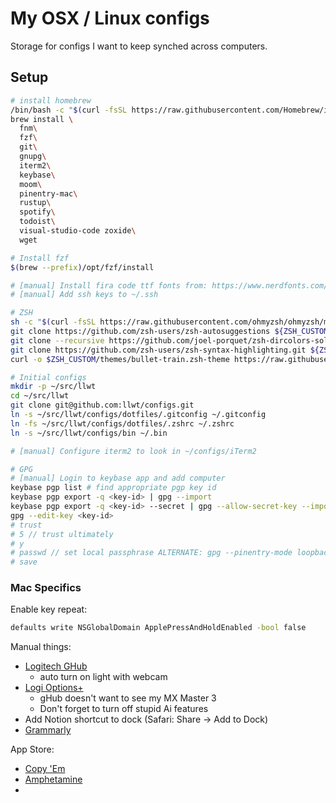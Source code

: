 # My OSX / Linux configs

Storage for configs I want to keep synched across computers.

## Setup

```sh
# install homebrew
/bin/bash -c "$(curl -fsSL https://raw.githubusercontent.com/Homebrew/install/HEAD/install.sh)"
brew install \
  fnm\
  fzf\
  git\
  gnupg\
  iterm2\
  keybase\
  moom\
  pinentry-mac\
  rustup\
  spotify\
  todoist\
  visual-studio-code zoxide\
  wget

# Install fzf
$(brew --prefix)/opt/fzf/install

# [manual] Install fira code ttf fonts from: https://www.nerdfonts.com/font-downloads
# [manual] Add ssh keys to ~/.ssh

# ZSH
sh -c "$(curl -fsSL https://raw.githubusercontent.com/ohmyzsh/ohmyzsh/master/tools/install.sh)"
git clone https://github.com/zsh-users/zsh-autosuggestions ${ZSH_CUSTOM:-~/.oh-my-zsh/custom}/plugins/zsh-autosuggestions
git clone --recursive https://github.com/joel-porquet/zsh-dircolors-solarized $ZSH_CUSTOM/plugins/zsh-dircolors-solarized
git clone https://github.com/zsh-users/zsh-syntax-highlighting.git ${ZSH_CUSTOM:-~/.oh-my-zsh/custom}/plugins/zsh-syntax-highlighting
curl -o $ZSH_CUSTOM/themes/bullet-train.zsh-theme https://raw.githubusercontent.com/caiogondim/bullet-train-oh-my-zsh-theme/master/bullet-train.zsh-theme

# Initial configs
mkdir -p ~/src/llwt
cd ~/src/llwt
git clone git@github.com:llwt/configs.git
ln -s ~/src/llwt/configs/dotfiles/.gitconfig ~/.gitconfig
ln -fs ~/src/llwt/configs/dotfiles/.zshrc ~/.zshrc
ln -s ~/src/llwt/configs/bin ~/.bin

# [manual] Configure iterm2 to look in ~/configs/iTerm2

# GPG
# [manual] Login to keybase app and add computer
keybase pgp list # find appropriate pgp key id
keybase pgp export -q <key-id> | gpg --import
keybase pgp export -q <key-id> --secret | gpg --allow-secret-key --import
gpg --edit-key <key-id>
# trust
# 5 // trust ultimately
# y
# passwd // set local passphrase ALTERNATE: gpg --pinentry-mode loopback --passwd KEY
# save
```

### Mac Specifics

Enable key repeat:

```sh
defaults write NSGlobalDomain ApplePressAndHoldEnabled -bool false
```

Manual things:

- [Logitech GHub](https://www.logitech.com/en-us/software/lghub.html)
  - auto turn on light with webcam
- [Logi Options+](https://www.logitech.com/en-us/software/logi-options-plus.html?)
  - gHub doesn't want to see my MX Master 3
  - Don't forget to turn off stupid Ai features
- Add Notion shortcut to dock (Safari: Share -> Add to Dock)
- [Grammarly](https://www.grammarly.com/native/mac)

App Store:

- [Copy 'Em](https://apps.apple.com/de/app/copy-em/id876540291?l=en-GB&mt=12)
- [Amphetamine](https://apps.apple.com/de/app/amphetamine/id937984704?l=en&mt=12)
-
